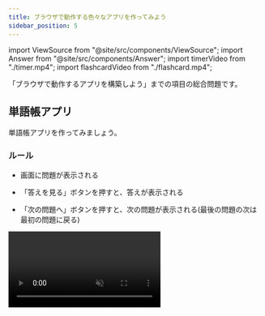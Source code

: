 ```yaml
---
title: ブラウザで動作する色々なアプリを作ってみよう
sidebar_position: 5
---
```


import ViewSource from "@site/src/components/ViewSource";
import Answer from "@site/src/components/Answer";
import timerVideo from "./timer.mp4";
import flashcardVideo from "./flashcard.mp4";

「ブラウザで動作するアプリを構築しよう」までの項目の総合問題です。

## 単語帳アプリ

単語帳アプリを作ってみましょう。

### ルール

- 画面に問題が表示される

- 「答えを見る」ボタンを押すと、答えが表示される

- 「次の問題へ」ボタンを押すと、次の問題が表示される(最後の問題の次は最初の問題に戻る)

<video src={flashcardVideo} controls muted autoPlay loop />

### ヒント

- まずは HTML で、問題や答えを表示するための `div` 要素と「答えを見る」「次の問題へ」ボタンを作成しましょう。

- 次に、問題と答えの組をいくつか作りましょう。問題と答えを格納する配列をそれぞれ作成します。

- 配列ができたら、ボタンの操作に応じて問題や答えが表示されるようにプログラムを作成しましょう。

  - 問題を順番に表示させるには、「現在表示されている問題のインデックス」を変数で管理し、「次の問題へ」ボタンを押すとインデックスが 1 増えるようにすると良いでしょう。ただし、最後の問題の次は最初の問題に戻ることに注意しましょう。

  - 「答えを見る」ボタンを押した時に答えが表示されるようにしましょう。「次の問題へ」ボタンを押した時には答えを非表示にする必要があることにも注意しましょう。

- ここまでで基本的な動作は完成です。最後に、CSS を用いて画面を整えてみましょう。

- 余裕のある人は、さらに機能を追加してみましょう。例えば、問題が表示される順番をランダムにしたり、選択肢を用意してクイズ形式にしたりすることが考えられます。

### 解答例

<ViewSource url={import.meta.url} path="_samples/flashcard" />

---

## タイマーアプリ

以下のような音が鳴るタイマーを作ってみましょう。

<video src={timerVideo} controls />

- セットボタンで時間がセットされます。
- スタートボタンで開始、ストップボタンで一時停止できます。
- タイマーが動いている間はスタートボタンは押せません。逆に停止しているときはストップボタンは押せません。
- 時間になると音が出ます。音源は次のリンクからダウンロードしてください。[download](alarm-buzzer.wav)
- ストップボタンかセットボタンを押すと音が止まります。
- セットされている時間が０秒のままスタートボタンを押すとエラーが表示されます。
- 残り時間表示は時間・分・秒に分けて表示されます。
- 時間の入力欄には数字しか入力できません。
- ボタンで時間を調整することもでき、直接タイプ入力することもできます。
- 画面の大きさを変えるとそれに応じてタイマーのサイズも変わります。（つまり物の位置関係やスタイルは崩れません）

## ヒント

### ヒント１

何やらよくわからないことがたくさん出てきました。まず多くの人が注目するのは「**音**」だと思います。音の鳴らし方なんか知らないよって？大丈夫。プログラミングでわからないことは調べれば良いのです。皆気になっていることは調べれば案外すぐに出てくるものです。試しに `JavaScript 音` なんて調べてはいかがでしょうか？

他にも特徴的な動きが何個かある思いますが、特徴的なものは調べると結構すぐ見つかります。積極的に調べていきましょう。

![グーグル検索](google-search.png)
グーグル先生さすがっす！！

### ヒント２

混乱する原因の一つは、機能が多いために今どの部分を作っているのか不明瞭になりやすいということです。しかし、純粋なタイマーの機能だけに焦点を絞って考えた場合、考えることはそう多くありません。極端に言えば、**残り時間** という情報と、その残り時間を減らしていく関数さえあれば、一応タイマーにはなります。このように、まずは本質的な機能や状態に目を向けることが肝要です。

### 解答例

<ViewSource url={import.meta.url} path="_samples/timer" />
